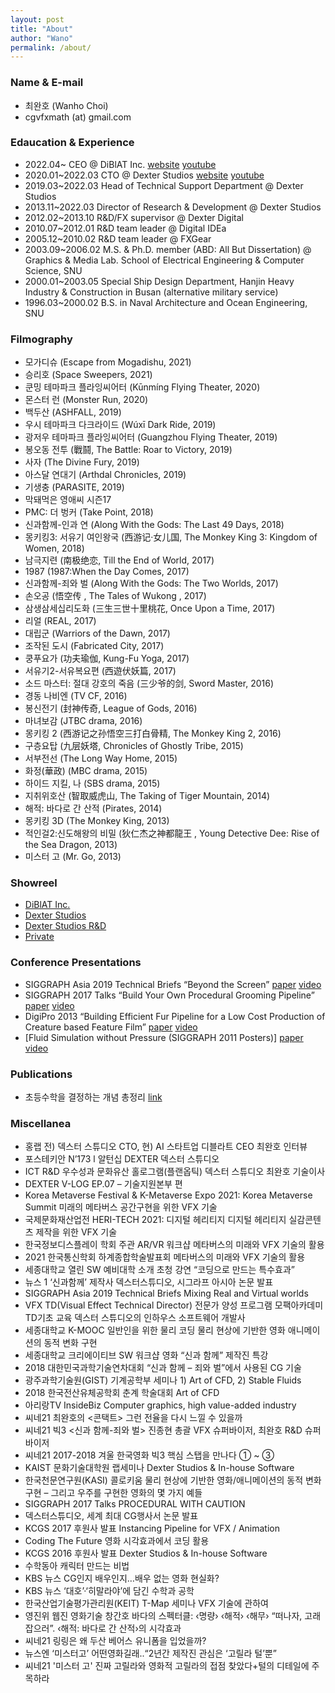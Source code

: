 ```yaml
---
layout: post
title: "About"
author: "Wano"
permalink: /about/
---
```


### Name & E-mail
* 최완호 (Wanho Choi)
* cgvfxmath (at) gmail.com

### Edaucation & Experience
* 2022.04~ CEO @ DiBlAT Inc. [website](https://diblat.com) [youtube](https://www.youtube.com/@diblat)
* 2020.01~2022.03 CTO @ Dexter Studios [website](http://www.dexterstudios.com) [youtube](https://www.youtube.com/@DEXTERSTUDIOSOfficial)
* 2019.03~2022.03 Head of Technical Support Department @ Dexter Studios
* 2013.11~2022.03 Director of Research & Development @ Dexter Studios
* 2012.02~2013.10 R&D/FX supervisor @ Dexter Digital
* 2010.07~2012.01 R&D team leader @ Digital IDEa
* 2005.12~2010.02 R&D team leader @ FXGear
* 2003.09~2006.02 M.S. & Ph.D. member (ABD: All But Dissertation) @ Graphics & Media Lab. School of Electrical Engineering & Computer Science, SNU
* 2000.01~2003.05 Special Ship Design Department, Hanjin Heavy Industry & Construction in Busan (alternative military service)
* 1996.03~2000.02 B.S. in Naval Architecture and Ocean Engineering, SNU

### Filmography
* 모가디슈 (Escape from Mogadishu, 2021)
* 승리호 (Space Sweepers, 2021)
* 쿤밍 테마파크 플라잉씨어터 (Kūnmíng Flying Theater, 2020)
* 몬스터 런 (Monster Run, 2020)
* 백두산 (ASHFALL, 2019)
* 우시 테마파크 다크라이드 (Wúxī Dark Ride, 2019)
* 광저우 테마파크 플라잉씨어터 (Guangzhou Flying Theater, 2019)
* 봉오동 전투 (戰鬪, The Battle: Roar to Victory, 2019)
* 사자 (The Divine Fury, 2019)
* 아스달 연대기 (Arthdal Chronicles, 2019)
* 기생충 (PARASITE, 2019)
* 막돼먹은 영애씨 시즌17
* PMC: 더 벙커 (Take Point, 2018)
* 신과함께-인과 연 (Along With the Gods: The Last 49 Days, 2018)
* 몽키킹3: 서유기 여인왕국 (西游记·女儿国, The Monkey King 3: Kingdom of Women, 2018)
* 남극지련 (南极绝恋, Till the End of World, 2017)
* 1987 (1987:When the Day Comes, 2017)
* 신과함께-죄와 벌 (Along With the Gods: The Two Worlds, 2017)
* 손오공 (悟空传 , The Tales of Wukong , 2017)
* 삼생삼세십리도화 (三生三世十里桃花, Once Upon a Time, 2017)
* 리얼 (REAL, 2017)
* 대립군 (Warriors of the Dawn, 2017)
* 조작된 도시 (Fabricated City, 2017)
* 쿵푸요가 (功夫瑜伽, Kung-Fu Yoga, 2017)
* 서유기2-서유복요편 (西遊伏妖篇, 2017)
* 소드 마스터: 절대 강호의 죽음 (三少爷的剑, Sword Master, 2016)
* 경동 나비엔 (TV CF, 2016)
* 봉신전기 (封神传奇, League of Gods, 2016)
* 마녀보감 (JTBC drama, 2016)
* 몽키킹 2 (西游记之孙悟空三打白骨精, The Monkey King 2, 2016)
* 구층요탑 (九层妖塔, Chronicles of Ghostly Tribe, 2015)
* 서부전선 (The Long Way Home, 2015)
* 화정(華政) (MBC drama, 2015)
* 하이드 지킬, 나 (SBS drama, 2015)
* 지취위호산 (智取威虎山, The Taking of Tiger Mountain, 2014)
* 해적: 바다로 간 산적 (Pirates, 2014)
* 몽키킹 3D (The Monkey King, 2013)
* 적인걸2:신도해왕의 비밀 (狄仁杰之神都龍王 , Young Detective Dee: Rise of the Sea Dragon, 2013)
* 미스터 고 (Mr. Go, 2013)

### Showreel
* [DiBlAT Inc.](https://www.youtube.com/@diblat)
* [Dexter Studios](https://vimeo.com/dextershowreel)
* [Dexter Studios R&D](https://www.youtube.com/playlist?list=PLIe4fZGSd535eoCMU0cpE0xIZy7R1moMl)
* [Private](https://vimeo.com/torturu)

### Conference Presentations
* SIGGRAPH Asia 2019 Technical Briefs “Beyond the Screen” [paper](https://drive.google.com/file/d/1-pG2SpmwGY5xUrkkVHjP3-zG9aiy-j4o/view) [video](https://www.youtube.com/watch?v=mAJKfnEU67U)
* SIGGRAPH 2017 Talks “Build Your Own Procedural Grooming Pipeline” [paper](https://drive.google.com/file/d/1ZTJWK7wkIbxuhPfvyOdyO0JAMOzFF3QE/view) [video](https://www.youtube.com/watch?v=rqbQAr9HAss)
* DigiPro 2013 “Building Efficient Fur Pipeline for a Low Cost Production of Creature based Feature Film” [paper](https://drive.google.com/file/d/1dqTU20Qngj7Xx02gFV_cgoBkzUEBocKD/view) [video](https://vimeo.com/82147446)
* [Fluid Simulation without Pressure (SIGGRAPH 2011 Posters)] [paper](https://drive.google.com/file/d/1JMZHvWqC2a8qKqNAo8fIezmPsIhBpNV9/view) [video](https://vimeo.com/364600119)

### Publications
* 초등수학을 결정하는 개념 총정리 [link](https://search.shopping.naver.com/book/catalog/32489569973)

### Miscellanea
* 홍랩 전) 덱스터 스튜디오 CTO, 현) AI 스타트업 디블라트 CEO 최완호 인터뷰
* 포스테키안 N’173 l 알턴십 DEXTER 덱스터 스튜디오
* ICT R&D 우수성과 문화유산 홀로그램(플랜옵틱) 덱스터 스튜디오 최완호 기술이사
* DEXTER V-LOG EP.07 – 기술지원본부 편
* Korea Metaverse Festival & K-Metaverse Expo 2021: Korea Metaverse Summit 미래의 메타버스 공간구현을 위한 VFX 기술
* 국제문화재산업전 HERI-TECH 2021: 디지털 헤리티지 디지털 헤리티지 실감콘텐츠 제작을 위한 VFX 기술
* 한국정보디스플레이 학회 주관 AR/VR 워크샵 메타버스의 미래와 VFX 기술의 활용
* 2021 한국통신학회 하계종합학술발표회 메타버스의 미래와 VFX 기술의 활용
* 세종대학교 열린 SW 예비대학 소개 초청 강연 “코딩으로 만드는 특수효과”
* 뉴스 1 ‘신과함께’ 제작사 덱스터스튜디오, 시그라프 아시아 논문 발표
* SIGGRAPH Asia 2019 Technical Briefs Mixing Real and Virtual worlds
* VFX TD(Visual Effect Technical Director) 전문가 양성 프로그램 모팩아카데미 TD기초 교육 덱스터 스튜디오의 인하우스 소프트웨어 개발사
* 세종대학교 K-MOOC 일반인을 위한 물리 코딩 물리 현상에 기반한 영화 애니메이션의 동적 변화 구현
* 세종대학교 크리에이티브 SW 워크샵 영화 “신과 함께” 제작진 특강
* 2018 대한민국과학기술연차대회 “신과 함께 – 죄와 벌”에서 사용된 CG 기술
* 광주과학기술원(GIST) 기계공학부 세미나 1) Art of CFD, 2) Stable Fluids
* 2018 한국전산유체공학회 춘계 학술대회 Art of CFD
* 아리랑TV InsideBiz Computer graphics, high value-added industry
* 씨네21 최완호의 <콘택트> 그런 전율을 다시 느낄 수 있을까
* 씨네21 빅3 <신과 함께-죄와 벌> 진종현 총괄 VFX 슈퍼바이저, 최완호 R&D 슈퍼바이저
* 씨네21 2017-2018 겨울 한국영화 빅3 핵심 스탭을 만나다 ① ~ ③
* KAIST 문화기술대학원 랩세미나 Dexter Studios & In-house Software
* 한국천문연구원(KASI) 콜로키움 물리 현상에 기반한 영화/애니메이션의 동적 변화 구현 – 그리고 우주를 구현한 영화의 몇 가지 예들
* SIGGRAPH 2017 Talks PROCEDURAL WITH CAUTION
* 덱스터스튜디오, 세계 최대 CG행사서 논문 발표
* KCGS 2017 후원사 발표  Instancing Pipeline for VFX / Animation
* Coding The Future 영화 시각효과에서 코딩 활용
* KCGS 2016 후원사 발표 Dexter Studios & In-house Software
* 수학동아 캐릭터 만드는 비법
* KBS 뉴스 CG인지 배우인지…배우 없는 영화 현실화?
* KBS 뉴스 ‘대호’·‘히말라야’에 담긴 수학과 공학
* 한국산업기술평가관리원(KEIT) T-Map 세미나 VFX 기술에 관하여
* 영진위 웹진 영화기술 창간호 바다의 스펙터클: ‹명량› ‹해적› ‹해무› “떠나자, 고래 잡으러”. ‹해적: 바다로 간 산적›의 시각효과
* 씨네21 링링은 왜 두산 베어스 유니폼을 입었을까?
* 뉴스엔 ‘미스터고’ 어떤영화길래..“2년간 제작진 관심은 ‘고릴라 털’뿐”
* 씨네21 '미스터 고' 진짜 고릴라와 영화적 고릴라의 접점 찾았다+털의 디테일에 주목하라
